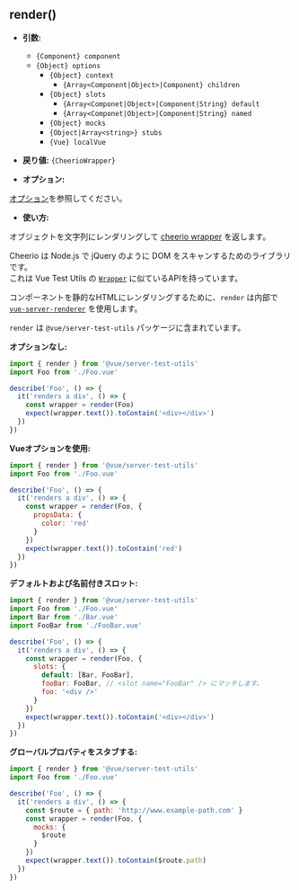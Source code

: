 ## render()

- **引数:**

  - `{Component} component`
  - `{Object} options`
    - `{Object} context`
      - `{Array<Component|Object>|Component} children`
    - `{Object} slots`
        - `{Array<Componet|Object>|Component|String} default`
        - `{Array<Componet|Object>|Component|String} named`
    - `{Object} mocks`
    - `{Object|Array<string>} stubs`
    - `{Vue} localVue`

- **戻り値:** `{CheerioWrapper}`

- **オプション:**

[オプション](./options.md)を参照してください。

- **使い方:**

オブジェクトを文字列にレンダリングして [cheerio wrapper](https://github.com/cheeriojs/cheerio) を返します。

Cheerio は Node.js で jQuery のように DOM をスキャンするためのライブラリです。  
これは Vue Test Utils の [`Wrapper`](wrapper/) に似ているAPIを持っています。

コンポーネントを静的なHTMLにレンダリングするために、`render` は内部で [`vue-server-renderer`](https://ssr.vuejs.org/en/basic.html) を使用します。

`render` は `@vue/server-test-utils` パッケージに含まれています。

**オプションなし:**

```js
import { render } from '@vue/server-test-utils'
import Foo from './Foo.vue'

describe('Foo', () => {
  it('renders a div', () => {
    const wrapper = render(Foo)
    expect(wrapper.text()).toContain('<div></div>')
  })
})
```

**Vueオプションを使用:**

```js
import { render } from '@vue/server-test-utils'
import Foo from './Foo.vue'

describe('Foo', () => {
  it('renders a div', () => {
    const wrapper = render(Foo, {
      propsData: {
        color: 'red'
      }
    })
    expect(wrapper.text()).toContain('red')
  })
})
```

**デフォルトおよび名前付きスロット:**

```js
import { render } from '@vue/server-test-utils'
import Foo from './Foo.vue'
import Bar from './Bar.vue'
import FooBar from './FooBar.vue'

describe('Foo', () => {
  it('renders a div', () => {
    const wrapper = render(Foo, {
      slots: {
        default: [Bar, FooBar],
        fooBar: FooBar, // <slot name="FooBar" /> にマッチします。
        foo: '<div />'
      }
    })
    expect(wrapper.text()).toContain('<div></div>')
  })
})
```

**グローバルプロパティをスタブする:**

```js
import { render } from '@vue/server-test-utils'
import Foo from './Foo.vue'

describe('Foo', () => {
  it('renders a div', () => {
    const $route = { path: 'http://www.example-path.com' }
    const wrapper = render(Foo, {
      mocks: {
        $route
      }
    })
    expect(wrapper.text()).toContain($route.path)
  })
})
```
